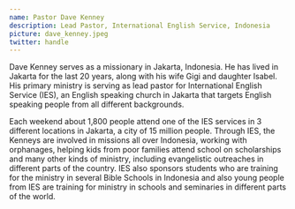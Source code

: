 ```yaml
---
name: Pastor Dave Kenney
description: Lead Pastor, International English Service, Indonesia
picture: dave_kenney.jpeg 
twitter: handle
---
```

Dave Kenney serves as a missionary in Jakarta, Indonesia. He has lived in Jakarta for the last 20 years, along with his wife Gigi and daughter Isabel. His primary ministry is serving as lead pastor for International English Service (IES), an English speaking church in Jakarta that targets English speaking people from all different backgrounds.

Each weekend about 1,800 people attend one of the IES services in 3 different locations in Jakarta, a city of 15 million people. Through IES, the Kenneys are involved in missions all over Indonesia, working with orphanages, helping kids from poor families attend school on scholarships and many other kinds of ministry, including evangelistic outreaches in different parts of the country. IES also sponsors students who are training for the ministry in several Bible Schools in Indonesia and also young people from IES are training for ministry in schools and seminaries in different parts of the world.